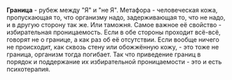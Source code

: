 **Граница** - рубеж между "Я" и "не Я". Метафора - человеческая кожа, пропускающая то, что организму надо, задерживающая то, что не надо, и в другую сторону так же. Или таможня. Самое важное её свойство - избирательная проницаемость. Если в обе стороны проходит всё-всё, говорят не о границе, а как раз об её отсутствии. Если вообще ничего не происходит, как сквозь стену или обожжённую кожу, - это тоже не граница, организм тогда погибает. Так что приведение границ в порядок и поддержание их избирательной проницаемости - это и есть психотерапия.